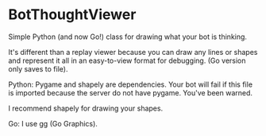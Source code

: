 # BotThoughtViewer
Simple Python (and now Go!) class for drawing what your bot is thinking.

It's different than a replay viewer because you can draw any lines or shapes and represent it all in an easy-to-view format for debugging. (Go version only saves to file).


Python:
Pygame and shapely are dependencies. Your bot will fail if this file is imported because the server do not have pygame. You've been warned.

I recommend shapely for drawing your shapes.

Go:
I use gg (Go Graphics).
